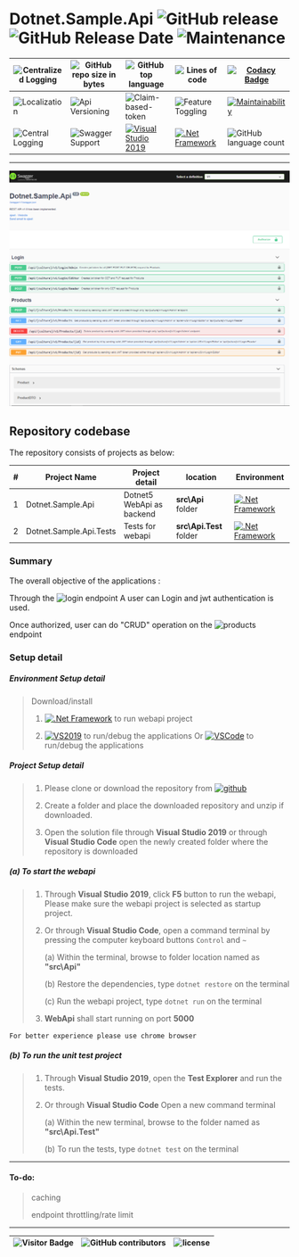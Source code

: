# Dotnet.Sample.Api   ![GitHub release](https://img.shields.io/github/release/ajeetx/Dotnet.Sample.Api.svg?style=for-the-badge)  ![GitHub Release Date](https://img.shields.io/github/release-date/ajeetx/dotnet.sample.api?style=for-the-badge)  ![Maintenance](https://img.shields.io/maintenance/yes/2021.svg?style=for-the-badge)                                                                                                                          

![Centralized Logging](https://img.shields.io/badge/Centralized-LOGGING-ff69b4.svg?style=for-the-badge)  |![GitHub repo size in bytes](https://img.shields.io/github/repo-size/ajeetx/Dotnet.Sample.Api.svg?style=for-the-badge) | ![GitHub top language](https://img.shields.io/github/languages/top/ajeetx/Dotnet.Sample.Api.svg?style=for-the-badge)   | ![Lines of code](https://img.shields.io/tokei/lines/github/ajeetx/dotnet.sample.api?style=for-the-badge)| [![Codacy Badge](https://app.codacy.com/project/badge/Grade/1502c313d0a14671bcefac0d221a005c)](https://www.codacy.com/gh/AJEETX/Dotnet.Sample.Api/dashboard?utm_source=github.com&amp;utm_medium=referral&amp;utm_content=AJEETX/Dotnet.Sample.Api&amp;utm_campaign=Badge_Grade) 
|  ---          | ---        |  ---        | --- |  --- |
 ![Localization](https://img.shields.io/badge/LOCALIZATION-CULTURE-yellow.svg?style=for-the-badge)   | ![Api Versioning](https://img.shields.io/badge/WEB_API-VERSIONING-orange.svg?style=for-the-badge)  | ![Claim-based-token](https://img.shields.io/badge/JWT-TOKEN-red.svg?style=for-the-badge) | ![Feature Toggling](https://img.shields.io/badge/FEATURE-TOGGLE-blue.svg?style=for-the-badge) | [![Maintainability](https://api.codeclimate.com/v1/badges/345eb92c5ece914b7c0d/maintainability)](https://codeclimate.com/github/AJEETX/Dotnet.Sample.Api/maintainability) 
![Central Logging](https://img.shields.io/badge/EXCEPTION-HANDLING-critical.svg?style=for-the-badge) |  ![Swagger Support](https://img.shields.io/badge/SWAGGER-SUPPORT-green.svg?style=for-the-badge)  | [![Visual Studio 2019](https://img.shields.io/badge/V_S-2019-blue.svg?style=for-the-badge)](https://visualstudio.microsoft.com/downloads/) |  [![.Net Framework](https://img.shields.io/badge/DotNet-5.0-blue.svg?style=for-the-badge)](https://dotnet.microsoft.com/download/dotnet/5.0)   |     ![GitHub language count](https://img.shields.io/github/languages/count/ajeetx/Dotnet.Sample.Api.svg?style=flat)


---------------------------------------


<img src='swagger.png' alt='swagger documentation' />

## Repository codebase
 
The repository consists of projects as below:


| # |Project Name | Project detail | location| Environment |
| ---| ---  | ---           | ---          | --- |
| 1 | Dotnet.Sample.Api | Dotnet5 WebApi as backend  |  **src\Api** folder | [![.Net Framework](https://img.shields.io/badge/DotNet-5.0-blue.svg?style=plastic)](https://dotnet.microsoft.com/download/dotnet/5.0)|
| 2 | Dotnet.Sample.Api.Tests | Tests for webapi |  **src\Api.Test** folder | [![.Net Framework](https://img.shields.io/badge/DotNet-5.0-blue.svg?style=plastic)](https://dotnet.microsoft.com/download/dotnet/5.0)| 

### Summary

The overall objective of the applications :


Through the ![login](https://img.shields.io/badge/login-green.svg?style=for-the-badge) endpoint A user can Login and jwt authentication is used. 

Once authorized, user can do "CRUD" operation on the ![products](https://img.shields.io/badge/products-blue.svg?style=for-the-badge) endpoint


### Setup detail

##### Environment Setup detail

> Download/install   	
>	1.	[![.Net Framework](https://img.shields.io/badge/DotNet-5.0-blue.svg?style=plastic)](https://dotnet.microsoft.com/download/dotnet/5.0) to run webapi project
>   
>   2. [![VS2019](https://img.shields.io/badge/VS-2019-blue.svg?style=plastic)](https://visualstudio.microsoft.com/downloads//) to run/debug the applications
>   Or [![VSCode](https://img.shields.io/badge/VS-Code-blue.svg?style=plastic)](https://code.visualstudio.com/) to run/debug the applications
>	
>   

##### Project Setup detail

>   1. Please clone or download the repository from [![github](https://img.shields.io/badge/git-hub-blue.svg?style=plastic)](https://github.com/AJEETX/Dotnet.Sample.Api) 
>   
>   2. Create a folder and place the downloaded repository and unzip if downloaded.
>   
>   3. Open the solution file through **Visual Studio 2019** or through **Visual Studio Code** open the newly created folder where the repository is downloaded
>   
##### (a) To start the webapi
   
>   1. Through **Visual Studio 2019**, click **F5** button to run the webapi, Please make sure the webapi project is selected as startup project.
>    
>   2. Or through **Visual Studio Code**, open a command terminal by pressing the computer keyboard buttons `Control` and `~`
>
>       (a) Within the terminal, browse to folder location named as **"src\Api"** 
>  
>       (b) Restore the dependencies, type `dotnet restore` on the terminal
>
>       (c) Run the webapi project, type `dotnet run` on the terminal
>   
>   3. **WebApi** shall start running on port **5000**

```
For better experience please use chrome browser
```

##### (b) To run the unit test project
>   
>   1. Through **Visual Studio 2019**, open the **Test Explorer** and run the tests.
>   
>   2. Or through **Visual Studio Code** Open a new command terminal
>   
>       (a) Within the new terminal, browse to the folder named as **"src\Api.Test"**
>   
>       (b) To run the tests, type `dotnet test` on the terminal


-----------------------------------------------------------------------
#### To-do:
> caching
> 
> endpoint throttling/rate limit

-----------------------------------------------------------------------
![Visitor Badge](https://visitor-badge.laobi.icu/badge?page_id=ajeetx/dotnet.sample.api)  | ![GitHub contributors](https://img.shields.io/github/contributors/ajeetx/Dotnet.Sample.Api.svg?style=plastic)|![license](https://img.shields.io/github/license/ajeetx/Dotnet.Sample.Api.svg?style=plastic)|
 | --- | --- | ---|

